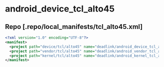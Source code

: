 # android_device_tcl_alto45
## Repo [.repo/local_manifests/tcl_alto45.xml]
```xml
<?xml version="1.0" encoding="UTF-8"?>
<manifest>
  <project path="device/tcl/alto45" name="deadlink/android_device_tcl_alto45" />
  <project path="vendor/tcl/alto45" name="deadlink/android_vendor_tcl_alto45" />
  <project path="kernel/tcl/alto45" name="deadlink/android_kernel_tcl_alto45" />
</manifest>
```